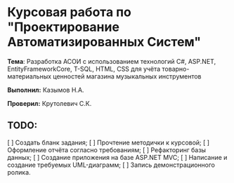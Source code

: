 # Курсовая работа по "Проектирование Автоматизированных Систем"

**Тема**: Разработка АСОИ с использованием технологий C#, ASP.NET, EntityFrameworkCore, T-SQL, HTML, CSS для учёта товарно-материальных ценностей магазина музыкальных инструментов

__Выполнил:__ Казымов Н.А.

__Проверил:__ Крутолевич С.К.

## TODO:

[ ] Создать бланк задания;
[ ] Прочтение методички к курсовой;
[ ] Оформление отчёта согласно требованиям;
[ ] Рефакторинг базы данных;
[ ] Создание приложения на базе ASP.NET MVC;
[ ] Написание и создание требуемых UML-диаграмм;
[ ] Запись демонстрационного ролика.
